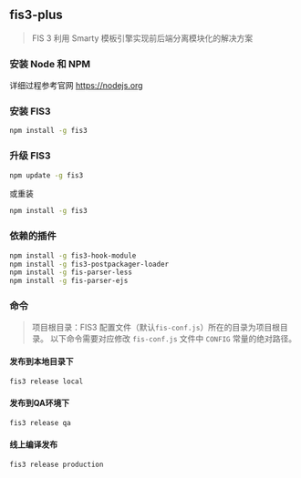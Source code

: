 ## fis3-plus

> FIS 3 利用 Smarty 模板引擎实现前后端分离模块化的解决方案

### 安装 Node 和 NPM

详细过程参考官网 https://nodejs.org

### 安装 FIS3

```bash
npm install -g fis3
```

### 升级 FIS3

```bash
npm update -g fis3
```
或重装

```bash
npm install -g fis3
```

### 依赖的插件
```bash
npm install -g fis3-hook-module
npm install -g fis3-postpackager-loader
npm install -g fis-parser-less
npm install -g fis-parser-ejs
```
### 命令

> 项目根目录：FIS3 配置文件（默认`fis-conf.js`）所在的目录为项目根目录。
> 以下命令需要对应修改 `fis-conf.js` 文件中 `CONFIG` 常量的绝对路径。

#### 发布到本地目录下

```bash
fis3 release local
```

#### 发布到QA环境下

```bash
fis3 release qa
```

#### 线上编译发布

```bash
fis3 release production
```




